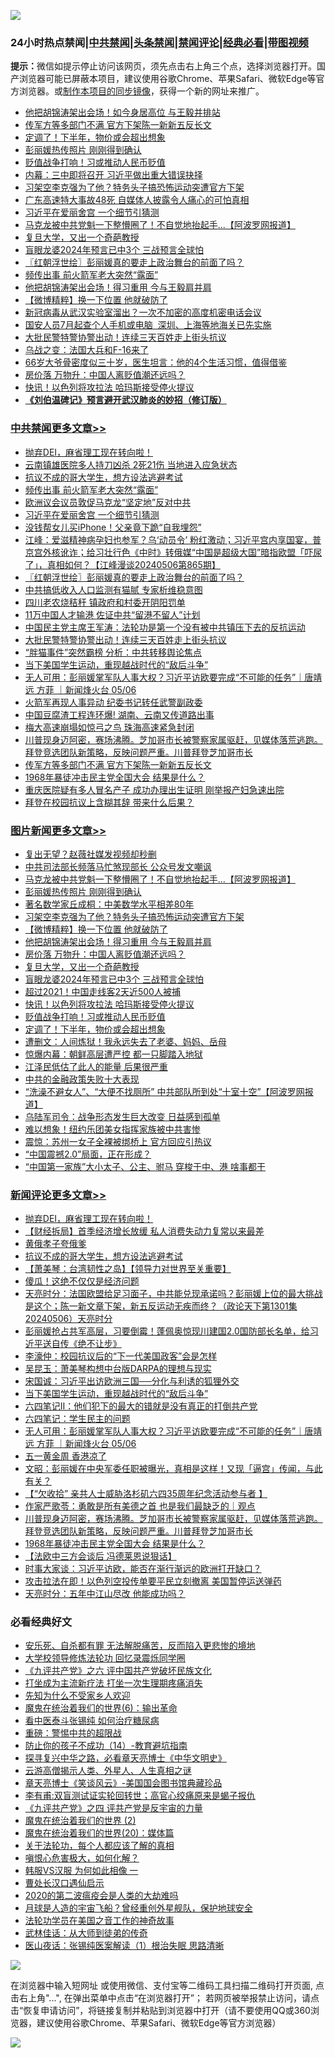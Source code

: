 ![](https://raw.githubusercontent.com/jsvpn/jsproxy/dev/64photo/fqnews-qr.jpg)

<div id="tt">
<h3>24小时热点禁闻|<a href="#%E4%B8%AD%E5%85%B1%E7%A6%81%E9%97%BB%E6%9B%B4%E5%A4%9A%E6%96%87%E7%AB%A0">中共禁闻</a>|<a href="#%E5%9B%BE%E7%89%87%E6%96%B0%E9%97%BB%E6%9B%B4%E5%A4%9A%E6%96%87%E7%AB%A0">头条禁闻</a>|<a href="#%E6%96%B0%E9%97%BB%E8%AF%84%E8%AE%BA%E6%9B%B4%E5%A4%9A%E6%96%87%E7%AB%A0">禁闻评论|<a href="#%E5%BF%85%E7%9C%8B%E7%BB%8F%E5%85%B8%E5%A5%BD%E6%96%87">经典必看</a>|<a href="https://9290254.xyz/3" target="_blank">带图视频</a></h3>
<div><b>提示：</b>微信如提示停止访问该网页，须先点击右上角三个点，选择浏览器打开。国产浏览器可能已屏蔽本项目，建议使用谷歌Chrome、苹果Safari、微软Edge等官方浏览器。或<a href="%E5%88%B6%E4%BD%9Cgit%E7%A6%81%E9%97%BB%E9%95%9C%E5%83%8F.md">制作本项目的同步镜像</a>，获得一个新的网址来推广。</div>
<ul>

<li><a href="/ccpdope/20240507/2033560.md">他把胡锦涛架出会场！如今身居高位 与王毅并排站</a></li>
<li><a href="/cbnews/20240507/2033474.md">传军方等多部门不满 官方下架陈一新新五反长文</a></li>
<li><a href="/topimagenews/20240507/2033500.md">定调了！下半年，物价或会超出想象</a></li>
<li><a href="/topimagenews/20240507/2033690.md">彭丽媛热传照片 刚刚得到确认</a></li>
<li><a href="/topimagenews/20240507/2033501.md">贬值战争打响！习或推动人民币贬值</a></li>
<li><a href="/ccpdope/20240507/2033669.md">内幕：三中即将召开 习近平做出重大错误抉择</a></li>
<li><a href="/topimagenews/20240507/2033644.md">习架空李克强为了他？特务头子搞恐怖运动突遭官方下架</a></li>
<li><a href="/baitai/20240507/2033477.md">广东高速特大事故48死 自媒体人披露令人痛心的可怕真相</a></li>
<li><a href="/cbnews/20240507/2033694.md">习近平在爱丽舍宫 一个细节引猜测</a></li>
<li><a href="/topimagenews/20240507/2033712.md">马克龙被中共党魁一下整懵圈了！不自觉地抬起手...【阿波罗网报道】</a></li>
<li><a href="/topimagenews/20240507/2033543.md">复旦大学，又出一个奇葩教授</a></li>
<li><a href="/topimagenews/20240507/2033520.md">盲眼龙婆2024年预言已中3个 三战预言全球怕</a></li>
<li><a href="/cbnews/20240507/2033659.md">〖红朝浮世绘〗彭丽媛真的要走上政治舞台的前面了吗？</a></li>
<li><a href="/cbnews/20240507/2033714.md">频传出事 前火箭军老大突然“露面”</a></li>
<li><a href="/topimagenews/20240507/2033619.md">他把胡锦涛架出会场！得习重用 今与王毅肩并肩</a></li>
<li><a href="/topimagenews/20240507/2033620.md">【微博精粹】换一下位置 他就破防了</a></li>
<li><a href="/ccpdope/20240507/2033581.md">新冠病毒从武汉实验室溜出？一次不加密的高度机密电话会议</a></li>
<li><a href="/ssgc/20240507/2033732.md">国安人员7月起查个人手机或电脑  深圳、上海等地海关已先实施</a></li>
<li><a href="/cbnews/20240507/2033622.md">大批民警特警协警出动！连续三天百姓走上街头抗议</a></li>
<li><a href="/worldnews/20240507/2033508.md">乌战之变：法国大兵和F-16来了</a></li>
<li><a href="/health/20240507/2033753.md">66岁大爷骨密度似三十岁，医生坦言：他的4个生活习惯，值得借鉴</a></li>
<li><a href="/topimagenews/20240507/2033586.md">房价落 万物升：中国人离贬值潮还远吗？</a></li>
<li><a href="/topimagenews/20240507/2033502.md">快讯！以色列将攻拉法 哈玛斯接受停火提议</a></li>
<li><b><a href="/comments/20200207/1272816.md" target="_blank">《刘伯温碑记》预言避开武汉肺炎的妙招（修订版）</a></b></li>
</ul>
</div>

<div class="catlist">
<h3><a href="/cbnews/" target="_blank">中共禁闻</a><span><a href="/cbnews/" target="_blank" rel="nofollow">更多文章>></a></span></h3>
<ul>
<li><a href="/comments/20240507/2033868.md" target="_blank">抛弃DEI，麻省理工现在转向啦！</a></li>
<li><a href="/cbnews/20240507/2033862.md" target="_blank">云南镇雄医院多人持刀凶杀 2死21伤 当地进入应急状态</a></li>
<li><a href="/comments/20240507/2033796.md" target="_blank">抗议不成的哥大学生，想方设法逃避考试</a></li>
<li><a href="/cbnews/20240507/2033714.md" target="_blank">频传出事 前火箭军老大突然“露面”</a></li>
<li><a href="/cbnews/20240507/2033713.md" target="_blank">欧洲议会议员敦促马克龙“坚定地”反对中共</a></li>
<li><a href="/cbnews/20240507/2033694.md" target="_blank">习近平在爱丽舍宫 一个细节引猜测</a></li>
<li><a href="/cbnews/20240507/2033693.md" target="_blank">没钱帮女儿买iPhone！父亲竟下跪“自我埋怨”</a></li>
<li><a href="/cbnews/20240507/2033685.md" target="_blank">江峰：爱滋精神病孕妇也参军？乌‘动员令’ 粉红激动；习近平宫内享国宴，普京宫外核讹诈；给习壮行色《中时》转俄媒“中国是超级大国”暗指欧盟「吓尿了」，真相如何？【江峰漫谈20240506第865期】</a></li>
<li><a href="/cbnews/20240507/2033659.md" target="_blank">〖红朝浮世绘〗彭丽媛真的要走上政治舞台的前面了吗？</a></li>
<li><a href="/cbnews/20240507/2033646.md" target="_blank">中共搞低收入人口监测有猫腻 专家析维稳意图</a></li>
<li><a href="/cbnews/20240507/2033645.md" target="_blank">四川老农烧秸秆 镇政府和村委开阴阳罚单</a></li>
<li><a href="/cbnews/20240507/2033624.md" target="_blank">11万中国人才输港 佐证中共“留港不留人”计划</a></li>
<li><a href="/cbnews/20240507/2033623.md" target="_blank">中国民主党主席王军涛：法轮功是第一个没有被中共镇压下去的反抗运动</a></li>
<li><a href="/cbnews/20240507/2033622.md" target="_blank">大批民警特警协警出动！连续三天百姓走上街头抗议</a></li>
<li><a href="/cbnews/20240507/2033621.md" target="_blank">“胖猫事件”突然霸榜 分析：中共转移舆论焦点</a></li>
<li><a href="/comments/20240507/2033582.md" target="_blank">当下美国学生运动，重现越战时代的“敌后斗争”</a></li>
<li><a href="/comments/20240507/2033565.md" target="_blank">无人可用：彭丽媛掌军队人事大权？习近平访欧要完成“不可能的任务”｜唐靖远 方菲 ｜新闻烽火台 05/06</a></li>
<li><a href="/cbnews/20240507/2033564.md" target="_blank">火箭军再现人事异动 纪委书记转任武警副政委</a></li>
<li><a href="/cbnews/20240507/2033544.md" target="_blank">中国豆腐渣工程连环爆! 湖南、云南又传道路出事</a></li>
<li><a href="/cbnews/20240507/2033521.md" target="_blank">梅大高速崩塌如惊弓之鸟 珠海高速紧急封闭</a></li>
<li><a href="/comments/20240507/2033491.md" target="_blank">川普现身迈阿密，赛场沸腾。芝加哥市长被警察家属驱赶，见媒体落荒逃跑。拜登竞选团队新策略，反映问题严重。川普拜登芝加哥市长</a></li>
<li><a href="/cbnews/20240507/2033474.md" target="_blank">传军方等多部门不满 官方下架陈一新新五反长文</a></li>
<li><a href="/comments/20240507/2033445.md" target="_blank">1968年暴徒冲击民主党全国大会 结果是什么？</a></li>
<li><a href="/cbnews/20240506/2033408.md" target="_blank">重庆医院疑有多人冒名产子 成功办理出生证明 刚举报产妇急速出院</a></li>
<li><a href="/comments/20240506/2033355.md" target="_blank">拜登在校园抗议上含糊其辞 带来什么后果？</a></li>

</ul>
</div>
<div class="catlist">
<h3><a href="/topimagenews/" target="_blank">图片新闻</a><span><a href="/topimagenews/" target="_blank" rel="nofollow">更多文章>></a></span></h3>
<ul>
<li><a href="/topimagenews/20240507/2033795.md" target="_blank">复出无望？赵薇社媒发视频却秒删</a></li>
<li><a href="/topimagenews/20240507/2033730.md" target="_blank">中共司法部长频落马忙煞现部长 公众号发文嘲讽</a></li>
<li><a href="/topimagenews/20240507/2033712.md" target="_blank">马克龙被中共党魁一下整懵圈了！不自觉地抬起手&#8230;【阿波罗网报道】</a></li>
<li><a href="/topimagenews/20240507/2033690.md" target="_blank">彭丽媛热传照片 刚刚得到确认</a></li>
<li><a href="/topimagenews/20240507/2033687.md" target="_blank">著名数学家丘成桐：中美数学水平相差80年</a></li>
<li><a href="/topimagenews/20240507/2033644.md" target="_blank">习架空李克强为了他？特务头子搞恐怖运动突遭官方下架</a></li>
<li><a href="/topimagenews/20240507/2033620.md" target="_blank">【微博精粹】换一下位置 他就破防了</a></li>
<li><a href="/topimagenews/20240507/2033619.md" target="_blank">他把胡锦涛架出会场！得习重用 今与王毅肩并肩</a></li>
<li><a href="/topimagenews/20240507/2033586.md" target="_blank">房价落 万物升：中国人离贬值潮还远吗？</a></li>
<li><a href="/topimagenews/20240507/2033543.md" target="_blank">复旦大学，又出一个奇葩教授</a></li>
<li><a href="/topimagenews/20240507/2033520.md" target="_blank">盲眼龙婆2024年预言已中3个 三战预言全球怕</a></li>
<li><a href="/topimagenews/20240507/2033519.md" target="_blank">超过2021！中国走线客2天近500人被捕</a></li>
<li><a href="/topimagenews/20240507/2033502.md" target="_blank">快讯！以色列将攻拉法 哈玛斯接受停火提议</a></li>
<li><a href="/topimagenews/20240507/2033501.md" target="_blank">贬值战争打响！习或推动人民币贬值</a></li>
<li><a href="/topimagenews/20240507/2033500.md" target="_blank">定调了！下半年，物价或会超出想象</a></li>
<li><a href="/topimagenews/20240507/2033499.md" target="_blank">遭删文：人间炼狱！我永远失去了老婆、妈妈、岳母</a></li>
<li><a href="/topimagenews/20240506/2033325.md" target="_blank">惊爆内幕：朝鲜高层遭严控 都一只脚踏入地狱</a></li>
<li><a href="/topimagenews/20240506/2033297.md" target="_blank">江泽民低估了此人的能量 后果很严重</a></li>
<li><a href="/topimagenews/20240506/2033296.md" target="_blank">中共的金融政策失败十大表现</a></li>
<li><a href="/topimagenews/20240506/2033229.md" target="_blank">“洗澡不避女人”、“大便不找厕所” 中共部队所到处“十室十空”【阿波罗网报道】</a></li>
<li><a href="/topimagenews/20240506/2033217.md" target="_blank">乌陆军司令：战争形态发生巨大改变 日益感到孤单</a></li>
<li><a href="/topimagenews/20240506/2033208.md" target="_blank">难以想象！纽约乐团美女指挥家族被中共害惨</a></li>
<li><a href="/topimagenews/20240506/2033189.md" target="_blank">震惊：苏州一女子全裸被绑桥上 官方回应引热议</a></li>
<li><a href="/topimagenews/20240506/2033188.md" target="_blank">“中国震撼2.0”局面，正在形成？</a></li>
<li><a href="/topimagenews/20240506/2033184.md" target="_blank">“中国第一家族”大小太子、公主、驸马 穿梭于中、港 啥事都干</a></li>

</ul>
</div>
<div class="catlist">
<h3><a href="/comments/" target="_blank">新闻评论</a><span><a href="/comments/" target="_blank" rel="nofollow">更多文章>></a></span></h3>
<ul>
<li><a href="/comments/20240507/2033868.md" target="_blank">抛弃DEI，麻省理工现在转向啦！</a></li>
<li><a href="/comments/20240507/2033834.md" target="_blank">【财经拆局】首季经济增长放缓 私人消费失动力复常以来最差</a></li>
<li><a href="/comments/20240507/2033816.md" target="_blank">黄俄孝子夸俄爹</a></li>
<li><a href="/comments/20240507/2033796.md" target="_blank">抗议不成的哥大学生，想方设法逃避考试</a></li>
<li><a href="/comments/20240507/2033767.md" target="_blank">【萧美琴：台湾韧性之岛】【领导力对世界至关重要】</a></li>
<li><a href="/comments/20240507/2033696.md" target="_blank">傻瓜！这绝不仅仅是经济问题</a></li>
<li><a href="/comments/20240507/2033614.md" target="_blank">天亮时分：法国欧盟给足习面子，中共能兑现承诺吗？彭丽媛上位的最大挑战是这个；陈一新文章下架，新五反运动无疾而终？（政论天下第1301集 20240506）天亮时分</a></li>
<li><a href="/comments/20240507/2033613.md" target="_blank">彭丽媛抢占共军高层，习要倒霉！蓬佩奥惊现川建国2.0国防部长名单，给习近平送自传《绝不让步》</a></li>
<li><a href="/comments/20240507/2033590.md" target="_blank">李濠仲：校园抗议后的“下一代美国政客”会是怎样</a></li>
<li><a href="/comments/20240507/2033589.md" target="_blank">吴昆玉：萧美琴构想中台版DARPA的理想与现实</a></li>
<li><a href="/comments/20240507/2033588.md" target="_blank">宋国诚：习近平出访欧洲三国──分化与利诱的狐狸外交</a></li>
<li><a href="/comments/20240507/2033582.md" target="_blank">当下美国学生运动，重现越战时代的“敌后斗争”</a></li>
<li><a href="/comments/20240507/2033570.md" target="_blank">六四笔记Ⅱ：他们犯下的最大的错就是没有真正的打倒共产党</a></li>
<li><a href="/comments/20240507/2033569.md" target="_blank">六四笔记：学生民主的问题</a></li>
<li><a href="/comments/20240507/2033565.md" target="_blank">无人可用：彭丽媛掌军队人事大权？习近平访欧要完成“不可能的任务”｜唐靖远 方菲 ｜新闻烽火台 05/06</a></li>
<li><a href="/comments/20240507/2033563.md" target="_blank">五一黄金周 香港凉了</a></li>
<li><a href="/comments/20240507/2033539.md" target="_blank">文昭：彭丽媛在中央军委任职被曝光，真相是这样！又现「逼宫」传闻，与此有关？</a></li>
<li><a href="/comments/20240507/2033538.md" target="_blank">【“欠收拾” 亲共人士威胁洛杉矶六四35周年纪念活动参与者 】</a></li>
<li><a href="/comments/20240507/2033497.md" target="_blank">作家严歌苓：勇敢是所有美德之首 也是我们最缺乏的｜观点</a></li>
<li><a href="/comments/20240507/2033491.md" target="_blank">川普现身迈阿密，赛场沸腾。芝加哥市长被警察家属驱赶，见媒体落荒逃跑。拜登竞选团队新策略，反映问题严重。川普拜登芝加哥市长</a></li>
<li><a href="/comments/20240507/2033445.md" target="_blank">1968年暴徒冲击民主党全国大会 结果是什么？</a></li>
<li><a href="/comments/20240507/2033434.md" target="_blank">【法欧中三方会谈后 冯德莱恩说狠话】</a></li>
<li><a href="/comments/20240507/2033416.md" target="_blank">时事大家谈：习近平访欧，能否在渐行渐远的欧洲打开缺口？</a></li>
<li><a href="/comments/20240507/2033413.md" target="_blank">攻击拉法在即！以色列空投传单要平民立刻撤离 美国暂停运送弹药</a></li>
<li><a href="/comments/20240506/2033406.md" target="_blank">天亮时分：五年中江山尽改 他能成功吗？</a></li>

</ul>
</div>

<div class="catlist">
<h3>必看经典好文</h3>
<ul>
<li><a href="/topimagenews/20180409/925880.md" target="_blank">安乐死、自杀都有罪 无法解脱痛苦，反而陷入更悲惨的境地</a></li>
<li><a href="/cbnews/20210517/1548104.md" target="_blank">大学校领导修炼法轮功 回忆录震烁同学圈</a></li>
<li><a href="/bookonline/20131116/201050.md" target="_blank">《九评共产党》之六 评中国共产党破坏民族文化</a></li>
<li><a href="/cbnews/20210810/1603566.md" target="_blank">打坐成为主流新疗法 打坐一次生理期疼痛消失</a></li>
<li><a href="/comments/20200620/1346848.md" target="_blank">先知为什么不受家乡人欢迎</a></li>
<li><a href="/topimagenews/20180524/947358.md" target="_blank">魔鬼在统治着我们的世界(6)：输出革命</a></li>
<li><a href="/comments/20230423/1875655.md" target="_blank">看中医泰斗张锡纯 如何治疗糖尿病</a></li>
<li><a href="/comments/20200717/1362287.md" target="_blank">重磅：警惕中共的超限战</a></li>
<li><a href="/comments/20231003/1941694.md" target="_blank">防止你的孩子不成功（14）-教育避坑指南</a></li>
<li><a href="/comments/20220808/1768773.md" target="_blank">探寻复兴中华之路，必看章天亮博士《中华文明史》</a></li>
<li><a href="/comments/20200919/82684.md" target="_blank">云游高僧揭示人类、外星人、人生真相之谜</a></li>
<li><a href="/comments/20220925/1789151.md" target="_blank">章天亮博士《笑谈风云》-美国国会图书馆典藏珍品</a></li>
<li><a href="/comments/20210810/1603672.md" target="_blank">李有甫:双盲测试证实轮回转世；高官心绞痛原来是蝎子报仇</a></li>
<li><a href="/bookonline/20131116/201053.md" target="_blank">《九评共产党》之四 评共产党是反宇宙的力量</a></li>
<li><a href="/topimagenews/20180520/944940.md" target="_blank">魔鬼在统治着我们的世界 (2)</a></li>
<li><a href="/comments/20180725/976787.md" target="_blank">魔鬼在统治着我们的世界(20)：媒体篇</a></li>
<li><a href="/topimagenews/20161125/619230.md" target="_blank">关于法轮功，每个人都应该了解的真相</a></li>
<li><a href="/tculture/20231002/1941287.md" target="_blank">嗔恨心危害极大，如何化解？</a></li>
<li><a href="/bannedvideo/20220228/1697982.md" target="_blank">韩服VS汉服 为何如此相像 一</a></li>
<li><a href="/comments/20230417/1873184.md" target="_blank">曹处长汉口遇仙启示</a></li>
<li><a href="/comments/20200712/1359432.md" target="_blank">2020的第二波瘟疫会是人类的大劫难吗</a></li>
<li><a href="/comments/20200712/1359456.md" target="_blank">月球是人造的宇宙飞船？曾经重创外星舰队，保护地球安全</a></li>
<li><a href="/comments/20200511/1326751.md" target="_blank">法轮功学员在美国之音工作的神奇故事</a></li>
<li><a href="/topimagenews/20130216/104433.md" target="_blank">武林佳话：从大师到徒弟的传奇</a></li>
<li><a href="/tculture/20231217/1975364.md" target="_blank">医山夜话：张锡纯医案解读（1）根治失眠 思路清晰</a></li>

</ul>
</div>

![](https://raw.githubusercontent.com/jsvpn/jsproxy/dev/64photo/fqnews-qr.jpg)

在浏览器中输入短网址 或使用微信、支付宝等二维码工具扫描二维码打开页面, 点击右上角"...", 在弹出菜单中点击“在浏览器打开”； 若网页被举报禁止访问，请点击“恢复申请访问”，将链接复制并粘贴到浏览器中打开（请不要使用QQ或360浏览器，建议使用谷歌Chrome、苹果Safari、微软Edge等官方浏览器）

![](https://raw.githubusercontent.com/jsvpn/jsproxy/dev/64photo/wx.jpg)